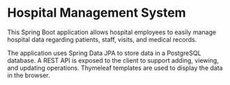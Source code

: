 # Hospital Management System
This Spring Boot application allows hospital employees to easily manage hospital data regarding patients, staff, visits, and medical records. 

The application uses Spring Data JPA to store data in a PostgreSQL database. A REST API is exposed to the client to support adding, viewing, and updating operations. Thymeleaf templates are used to display the data in the browser.

